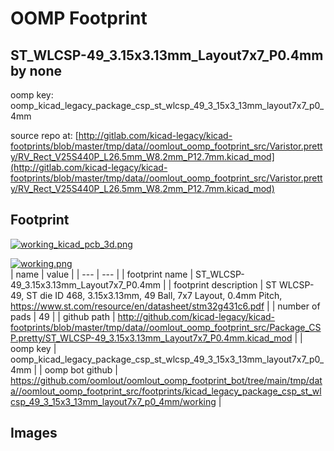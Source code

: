 # OOMP Footprint  
## ST_WLCSP-49_3.15x3.13mm_Layout7x7_P0.4mm  by none  
  
oomp key: oomp_kicad_legacy_package_csp_st_wlcsp_49_3_15x3_13mm_layout7x7_p0_4mm  
  
source repo at: [http://gitlab.com/kicad-legacy/kicad-footprints/blob/master/tmp/data//oomlout_oomp_footprint_src/Varistor.pretty/RV_Rect_V25S440P_L26.5mm_W8.2mm_P12.7mm.kicad_mod](http://gitlab.com/kicad-legacy/kicad-footprints/blob/master/tmp/data//oomlout_oomp_footprint_src/Varistor.pretty/RV_Rect_V25S440P_L26.5mm_W8.2mm_P12.7mm.kicad_mod)  
## Footprint  
  
[![working_kicad_pcb_3d.png](working_kicad_pcb_3d_600.png)](working_kicad_pcb_3d.png)  
  
[![working.png](working_600.png)](working.png)  
| name | value | 
| --- | --- | 
| footprint name | ST_WLCSP-49_3.15x3.13mm_Layout7x7_P0.4mm | 
| footprint description | ST WLCSP-49, ST die ID 468, 3.15x3.13mm, 49 Ball, 7x7 Layout, 0.4mm Pitch, https://www.st.com/resource/en/datasheet/stm32g431c6.pdf | 
| number of pads | 49 | 
| github path | http://github.com/kicad-legacy/kicad-footprints/blob/master/tmp/data//oomlout_oomp_footprint_src/Package_CSP.pretty/ST_WLCSP-49_3.15x3.13mm_Layout7x7_P0.4mm.kicad_mod | 
| oomp key | oomp_kicad_legacy_package_csp_st_wlcsp_49_3_15x3_13mm_layout7x7_p0_4mm | 
| oomp bot github | https://github.com/oomlout/oomlout_oomp_footprint_bot/tree/main/tmp/data//oomlout_oomp_footprint_src/footprints/kicad_legacy_package_csp_st_wlcsp_49_3_15x3_13mm_layout7x7_p0_4mm/working | 
## Images  
